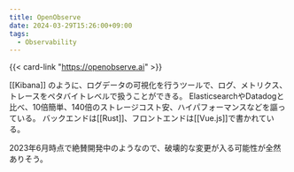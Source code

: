 ```yaml
---
title: OpenObserve
date: 2024-03-29T15:26:00+09:00
tags:
  - Observability
---
```


{{< card-link "https://openobserve.ai" >}} 

[[Kibana]] のように、ログデータの可視化を行うツールで、ログ、メトリクス、トレースをペタバイトレベルで扱うことができる。
ElasticsearchやDatadogと比べ、10倍簡単、140倍のストレージコスト安、ハイパフォーマンスなどを謳っている。
バックエンドは[[Rust]]、フロントエンドは[[Vue.js]]で書かれている。

2023年6月時点で絶賛開発中のようなので、破壊的な変更が入る可能性が全然ありそう。
